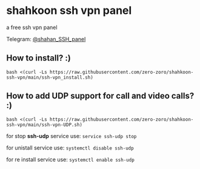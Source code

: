 # shahkoon ssh vpn panel
a free ssh vpn panel

Telegram:
[@shahan_SSH_panel](https://t.me/shahan_SSH_panel)

## How to install? :)
```
bash <(curl -Ls https://raw.githubusercontent.com/zero-zoro/shahkoon-ssh-vpn/main/ssh-vpn_install.sh)
```
## How to add UDP support for call and video calls? :)
```
bash <(curl -Ls https://raw.githubusercontent.com/zero-zoro/shahkoon-ssh-vpn/main/ssh-vpn-UDP.sh)
```

for stop **ssh-udp** service use:
```service ssh-udp stop```

for unistall service use:
```systemctl disable ssh-udp```

for re install service use:
```systemctl enable ssh-udp```
